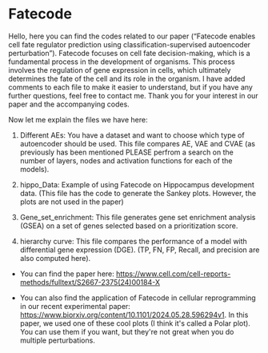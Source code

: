 # Fatecode
Hello, here you can find the codes related to our paper (“Fatecode enables cell fate regulator prediction using classification-supervised autoencoder perturbation”). Fatecode focuses on cell fate decision-making, which is a fundamental process in the development of organisms. This process involves the regulation of gene expression in cells, which ultimately determines the fate of the cell and its role in the organism. I have added comments to each file to make it easier to understand, but if you have any further questions, feel free to contact me. Thank you for your interest in our paper and the accompanying codes.

Now let me explain the files we have here: 
1) Different AEs:  You have a dataset and want to choose which type of autoencoder should be used. This file compares AE, VAE and CVAE (as previously has been mentioned PLEASE perfrom a  search on the number of layers, nodes and activation functions for each of the models).

2) hippo_Data: Example of using Fatecode on Hippocampus development data. (This file has the code to generate the Sankey plots. However, the plots are not used in the paper)

3) Gene_set_enrichment: This file generates gene set enrichment analysis (GSEA) on a set of genes selected based on a prioritization score.

4) hierarchy curve: This file compares the performance of a model with differential gene expression (DGE). (TP, FN, FP, Recall, and precision are also computed here).

- You can find the paper here: https://www.cell.com/cell-reports-methods/fulltext/S2667-2375(24)00184-X

- You can also find the application of Fatecode in cellular reprogramming in our recent experimental paper: https://www.biorxiv.org/content/10.1101/2024.05.28.596294v1. In this paper, we used one of these cool plots (I think it's called a Polar plot). You can use them if you want, but they're not great when you do multiple perturbations.




